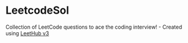 # LeetcodeSol
Collection of LeetCode questions to ace the coding interview! - Created using [LeetHub v3](https://github.com/raphaelheinz/LeetHub-3.0)
